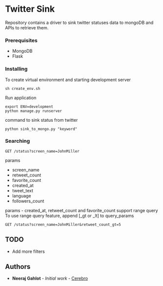# Twitter Sink

Repository contains a driver to sink twitter statuses data to mongoDB and APIs to retrieve them.


### Prerequisites

- MongoDB
- Flask

### Installing

To create virtual environment and starting development server 

```
sh create_env.sh
```

Run application

```
export ENV=development
python manage.py runserver
```

command to sink status from twitter

```
python sink_to_mongo.py "keyword"
```

### Searching


```
GET /status?screen_name=JohnMiller
```

params

- screen_name
- retweet_count
- favorite_count
- created_at
- tweet_text
- language
- followers_count

params - created_at, retweet_count and favorite_count support range query
To use range query feature, append [_gt or _lt] to query_params

```
GET /status?screen_name=JohnMiller&retweet_count_gt=5
```

## TODO
- Add more filters

## Authors

* **Neeraj Gahlot** - *Initial work* - [Cerebro](https://github.com/Cerebro92)
